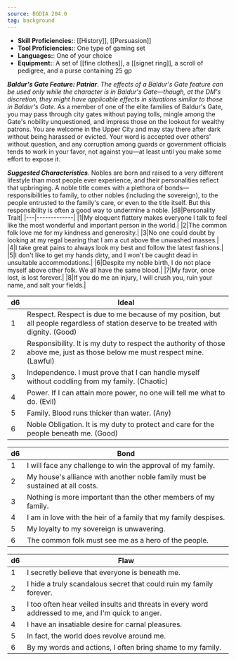 ```yaml
---
source: BGDIA 204.0
tag: background
---
```



- **Skill Proficiencies:**: [[History]], [[Persuasion]]
- **Tool Proficiencies:**: One type of gaming set
- **Languages:**: One of your choice
- **Equipment:**: A set of [[fine clothes]], a [[signet ring]], a scroll of pedigree, and a purse containing 25 gp


**_Baldur's Gate Feature: Patriar_**. _The effects of a Baldur's Gate feature can be used only while the character is in Baldur's Gate—though, at the DM's discretion, they might have applicable effects in situations similar to those in Baldur's Gate._
As a member of one of the elite families of Baldur's Gate, you may pass through city gates without paying tolls, mingle among the Gate's nobility unquestioned, and impress those on the lookout for wealthy patrons. You are welcome in the Upper City and may stay there after dark without being harassed or evicted. Your word is accepted over others' without question, and any corruption among guards or government officials tends to work in your favor, not against you—at least until you make some effort to expose it.

**_Suggested Characteristics_**. Nobles are born and raised to a very different lifestyle than most people ever experience, and their personalities reflect that upbringing. A noble title comes with a plethora of bonds—responsibilities to family, to other nobles (including the sovereign), to the people entrusted to the family's care, or even to the title itself. But this responsibility is often a good way to undermine a noble.
|d8|Personality Trait|
|---|-------------|
|1|My eloquent flattery makes everyone I talk to feel like the most wonderful and important person in the world.|
|2|The common folk love me for my kindness and generosity.|
|3|No one could doubt by looking at my regal bearing that I am a cut above the unwashed masses.|
|4|I take great pains to always look my best and follow the latest fashions.|
|5|I don't like to get my hands dirty, and I won't be caught dead in unsuitable accommodations.|
|6|Despite my noble birth, I do not place myself above other folk. We all have the same blood.|
|7|My favor, once lost, is lost forever.|
|8|If you do me an injury, I will crush you, ruin your name, and salt your fields.|

|d6|Ideal|
|---|-------------|
|1|Respect. Respect is due to me because of my position, but all people regardless of station deserve to be treated with dignity. (Good)|
|2|Responsibility. It is my duty to respect the authority of those above me, just as those below me must respect mine. (Lawful)|
|3|Independence. I must prove that I can handle myself without coddling from my family. (Chaotic)|
|4|Power. If I can attain more power, no one will tell me what to do. (Evil)|
|5|Family. Blood runs thicker than water. (Any)|
|6|Noble Obligation. It is my duty to protect and care for the people beneath me. (Good)|

|d6|Bond|
|---|-------------|
|1|I will face any challenge to win the approval of my family.|
|2|My house's alliance with another noble family must be sustained at all costs.|
|3|Nothing is more important than the other members of my family.|
|4|I am in love with the heir of a family that my family despises.|
|5|My loyalty to my sovereign is unwavering.|
|6|The common folk must see me as a hero of the people.|

|d6|Flaw|
|---|-------------|
|1|I secretly believe that everyone is beneath me.|
|2|I hide a truly scandalous secret that could ruin my family forever.|
|3|I too often hear veiled insults and threats in every word addressed to me, and I'm quick to anger.|
|4|I have an insatiable desire for carnal pleasures.|
|5|In fact, the world does revolve around me.|
|6|By my words and actions, I often bring shame to my family.|

